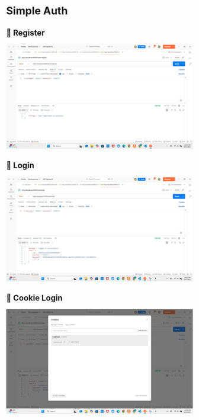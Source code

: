 
# Simple Auth

## 🚀 Register
![Register](./public/img/register.png)

## 🔑 Login
![Login](./public/img/login.png)

## 🍪 Cookie Login
![Cookie Login](./public/img/cookie_login.png)

